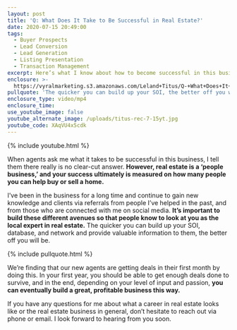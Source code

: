 ```yaml
---
layout: post
title: 'Q: What Does It Take to Be Successful in Real Estate?'
date: 2020-07-15 20:49:00
tags:
  - Buyer Prospects
  - Lead Conversion
  - Lead Generation
  - Listing Presentation
  - Transaction Management
excerpt: Here’s what I know about how to become successful in this business.
enclosure: >-
  https://vyralmarketing.s3.amazonaws.com/Leland+Titus/Q-+What+Does+It+Take+to+Be+Successful+in+Real+Estate_.mp4
pullquote: 'The quicker you can build up your SOI, the better off you will be.'
enclosure_type: video/mp4
enclosure_time:
use_youtube_image: false
youtube_alternate_image: /uploads/titus-rec-7-15yt.jpg
youtube_code: XAqVU4x5cdk
---
```


{% include youtube.html %}

When agents ask me what it takes to be successful in this business, I tell them there really is no clear-cut answer. **However, real estate is a ‘people business,’ and your success ultimately is measured on how many people you can help buy or sell a home.**

I’ve been in the business for a long time and continue to gain new knowledge and clients via referrals from people I’ve helped in the past, and from those who are connected with me on social media. **It’s important to build these different avenues so that people know to look at you as the local expert in real estate.** The quicker you can build up your SOI, database, and network and provide valuable information to them, the better off you will be.

{% include pullquote.html %}

We’re finding that our new agents are getting deals in their first month by doing this. In your first year, you should be able to get enough deals done to survive, and in the end, depending on your level of input and passion, **you can eventually build a great, profitable business this way.**

If you have any questions for me about what a career in real estate looks like or the real estate business in general, don’t hesitate to reach out via phone or email. I look forward to hearing from you soon.